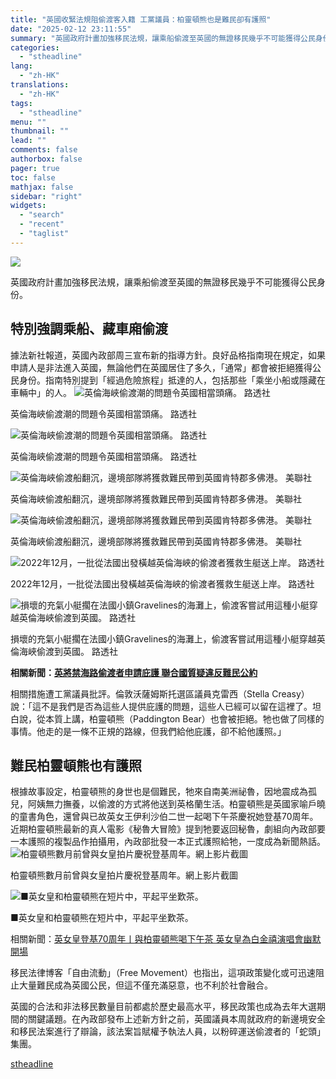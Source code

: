 ```yaml
---
title: "英國收緊法規阻偷渡客入籍 工黨議員：柏靈頓熊也是難民卻有護照"
date: "2025-02-12 23:11:55"
summary: "英國政府計畫加強移民法規，讓乘船偷渡至英國的無證移民幾乎不可能獲得公民身份。 ..."
categories:
  - "stheadline"
lang:
  - "zh-HK"
translations:
  - "zh-HK"
tags:
  - "stheadline"
menu: ""
thumbnail: ""
lead: ""
comments: false
authorbox: false
pager: true
toc: false
mathjax: false
sidebar: "right"
widgets:
  - "search"
  - "recent"
  - "taglist"
---
```


![](https://image.stheadline.com/f/680p0/0x0/100/none/b6447e87d1dbfabe0fe014da4f754087/stheadline/inewsmedia/20250212/_2025021223022572116.jpg)






英國政府計畫加強移民法規，讓乘船偷渡至英國的無證移民幾乎不可能獲得公民身份。

特別強調乘船、藏車廂偷渡
------------

據法新社報道，英國內政部周三宣布新的指導方針。良好品格指南現在規定，如果申請人是非法進入英國，無論他們在英國居住了多久，「通常」都會被拒絕獲得公民身份。指南特別提到「經過危險旅程」抵達的人，包括那些「乘坐小船或隱藏在車輛中」的人。
 ![英倫海峽偷渡潮的問題令英國相當頭痛。 路透社](https://image.hkhl.hk/f/1024p0/0x0/100/none/2588b4cd3f6a5adc60fcd6d29e699fd0/2025-02/2025-01-01T171240Z_1539923212_RC2E99APFYAJ_RTRMADP_3_MIGRATION-BRITAIN.JPG)


英倫海峽偷渡潮的問題令英國相當頭痛。 路透社



 ![英倫海峽偷渡潮的問題令英國相當頭痛。 路透社](https://image.hkhl.hk/f/1024p0/0x0/100/none/981fdc556642af572cf518a547740eeb/2025-02/2024-09-04T170937Z_1060854881_RC2KT9AJ0YAL_RTRMADP_3_EUROPE-MIGRANTS-FRANCE.JPG)


英倫海峽偷渡潮的問題令英國相當頭痛。 路透社



 ![英倫海峽偷渡船翻沉，邊境部隊將獲救難民帶到英國肯特郡多佛港。 美聯社](https://image.hkhl.hk/f/1024p0/0x0/100/none/8c8cbab107e053bc246d27776cf7a46f/2024-09/IMG_5491.jpeg)


英倫海峽偷渡船翻沉，邊境部隊將獲救難民帶到英國肯特郡多佛港。 美聯社



 ![英倫海峽偷渡船翻沉，邊境部隊將獲救難民帶到英國肯特郡多佛港。 美聯社](https://image.hkhl.hk/f/1024p0/0x0/100/none/4427288e3c44bb848b45188df28f3535/2024-09/IMG_5493.jpeg)


英倫海峽偷渡船翻沉，邊境部隊將獲救難民帶到英國肯特郡多佛港。 美聯社



 ![2022年12月，一批從法國出發橫越英倫海峽的偷渡者獲救生艇送上岸。  路透社](https://image.hkhl.hk/f/1024p0/0x0/100/none/47ddc52249acbaf52c8b44dbd1d4769e/2023-03/35F55527-9DB0-4FED-9AFF-FACE48D72B10.jpeg)


2022年12月，一批從法國出發橫越英倫海峽的偷渡者獲救生艇送上岸。 路透社



 ![損壞的充氣小艇擱在法國小鎮Gravelines的海灘上，偷渡客嘗試用這種小艇穿越英倫海峽偷渡到英國。 路透社](https://image.hkhl.hk/f/1024p0/0x0/100/none/80ae5fd948b96cff4ec1706793e8c1fb/2023-03/EEBC4CB0-B63E-40F3-AD8B-5343AD0CC110.jpeg)


損壞的充氣小艇擱在法國小鎮Gravelines的海灘上，偷渡客嘗試用這種小艇穿越英倫海峽偷渡到英國。 路透社




**相關新聞：[英將禁海路偷渡者申請庇護 聯合國質疑違反難民公約](https://www.stheadline.com/realtime-world/3206881/)**

相關措施遭工黨議員批評。倫敦沃薩姆斯托選區議員克雷西（Stella Creasy）說：「這不是我們是否為這些人提供庇護的問題，這些人已經可以留在這裡了。坦白說，從本質上講，柏靈頓熊（Paddington Bear）也會被拒絕。牠也做了同樣的事情。他走的是一條不正規的路線，但我們給他庇護，卻不給他護照。」

難民柏靈頓熊也有護照
----------

根據故事設定，柏靈頓熊的身世也是個難民，牠來自南美洲祕魯，因地震成為孤兒，阿姨無力撫養，以偷渡的方式將他送到英格蘭生活。柏靈頓熊是英國家喻戶曉的童書角色，還曾與已故英女王伊利沙伯二世一起喝下午茶慶祝她登基70周年。近期柏靈頓熊最新的真人電影《秘魯大冒險》提到牠要返回秘魯，劇組向內政部要一本護照的複製品作拍攝用，內政部批發一本正式護照給牠，一度成為新聞熱話。
 ![柏靈頓熊數月前曾與女皇拍片慶祝登基周年。網上影片截圖](https://image.hkhl.hk/f/1024p0/0x0/100/none/ac41ba59eb62af2b3929487aaf7e1886/2022-09/8_13.jpg)


柏靈頓熊數月前曾與女皇拍片慶祝登基周年。網上影片截圖



 ![■英女皇和柏靈頓熊在短片中，平起平坐歎茶。](https://image.hkhl.hk/f/1024p0/0x0/100/none/a0ed2793d47d977d8f3a2e55c041d67c/2022-06/wnep034p01a_1.jpg)


■英女皇和柏靈頓熊在短片中，平起平坐歎茶。




相關新聞：[英女皇登基70周年丨與柏靈頓熊喝下午茶 英女皇為白金禧演唱會幽默開場](https://www.stheadline.com/realtime-world/3095872)

移民法律博客「自由流動」（Free Movement）也指出，這項政策變化或可迅速阻止大量難民成為英國公民，但這不僅充滿惡意，也不利於社會融合。  

英國的合法和非法移民數量目前都處於歷史最高水平，移民政策也成為去年大選期間的關鍵議題。在內政部發布上述新方針之前，英國議員本周就政府的新邊境安全和移民法案進行了辯論，該法案旨賦權予執法人員，以粉碎運送偷渡者的「蛇頭」集團。

[stheadline](https://std.stheadline.com/realtime/article/2052452/即時-國際-英國收緊法規阻偷渡客入籍-工黨議員-柏靈頓熊也是難民卻有護照)
